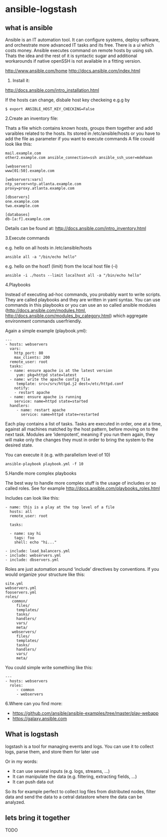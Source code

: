 # ansible-logstash

## what is ansible

Ansible is an IT automation tool. It can configure systems, deploy software, and orchestrate more advanced IT tasks and its free.
There is a ui which costs money.
Ansible executes command on remote hosts by using ssh.
Thats the idea and the rest of it is syntactic sugar and additional workarounds if native openSSH is not available in a fitting version.

http://www.ansible.com/home
http://docs.ansible.com/index.html

1. Install it:

http://docs.ansible.com/intro_installation.html

If the hosts can change, disbale host key checkeing e.g.g by

    $ export ANSIBLE_HOST_KEY_CHECKING=False

2.Create an inventory file:

Thats a file which contains known hosts, groups them together and add varaibles related to the hosts. Its stored in /etc/ansible/hosts or you have to add the file as parameter if you want to execute commands
A file coould look like this:

    mail.example.com
    other2.example.com ansible_connection=ssh ansible_ssh_user=mdehaan

    [webservers]
    www[01:50].example.com

    [webservers:vars]
    ntp_server=ntp.atlanta.example.com
    proxy=proxy.atlanta.example.com

    [dbservers]
    one.example.com
    two.example.com
    
    [databases]
    db-[a:f].example.com
    
Details can be found at: http://docs.ansible.com/intro_inventory.html

3.Execute commands

e.g. hello on all hosts in /etc/ansible/hosts

    ansible all -a "/bin/echo hello"

e.g. hello on the host1 (limit) from the local host file (-i)
    
    ansible -i ./hosts --limit localhost all -a "/bin/echo hello"

4.Playbooks

Instead of executing ad-hoc commands, you probably want to write scripts.
They are called playbooks and they are written in yaml syntax.
You can use commands in this playbooks or you can use an so called ansible modules (http://docs.ansible.com/modules.html, http://docs.ansible.com/modules_by_category.html) which aggregate environment commands userfriendly.

Again a simple example (playbook.yml):

    ---
    - hosts: webservers
      vars:
        http_port: 80
        max_clients: 200
      remote_user: root
      tasks:
      - name: ensure apache is at the latest version
         yum: pkg=httpd state=latest
      - name: write the apache config file
         template: src=/srv/httpd.j2 dest=/etc/httpd.conf
        notify:
        - restart apache
      - name: ensure apache is running
        service: name=httpd state=started
      handlers:
         - name: restart apache
           service: name=httpd state=restarted

Each play contains a list of tasks. Tasks are executed in order, one at a time, against all machines matched by the host pattern, before moving on to the next task. Modules are ‘idempotent’, meaning if you run them again, they will make only the changes they must in order to bring the system to the desired state.

You can execute it (e.g. with parallelism level of 10)

    ansible-playbook playbook.yml -f 10

5.Handle more complex playbooks

The best way to handle more complex stuff is the usage of includes or so called roles.
See for example http://docs.ansible.com/playbooks_roles.html

Includes can look like this:

    - name: this is a play at the top level of a file
      hosts: all
      remote_user: root

      tasks:

      - name: say hi
        tags: foo
        shell: echo "hi..."

    - include: load_balancers.yml
    - include: webservers.yml
    - include: dbservers.yml

Roles are just automation around ‘include’ directives by conventions.
If you would organize your structure like this:

    site.yml
    webservers.yml
    fooservers.yml
    roles/
       common/
         files/
         templates/
         tasks/
         handlers/
         vars/
         meta/
       webservers/
         files/
         templates/
         tasks/
         handlers/
         vars/
         meta/

You could simple write something like this:

    ---
    - hosts: webservers
      roles:
         - common
         - webservers

6.Where can you find more:

- https://github.com/ansible/ansible-examples/tree/master/play-webapp
- https://galaxy.ansible.com


## What is logstash

logstash is a tool for managing events and logs. You can use it to collect logs, parse them, and store them for later use

Or in my words:
- It can use several inputs (e.g. logs, streams, ...)
- It can manipulate the data (e.g. filtering, extracting fields, ...)
- It can push data out

So its for example perfect to collect log files from distributed nodes, filter data and send the data to a cetral datastore where the data can be analyzed. 

## lets bring it together

TODO